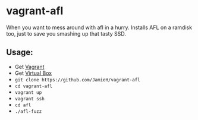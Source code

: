 # vagrant-afl

When you want to mess around with afl in a hurry. Installs AFL on a ramdisk too, just to save you smashing up that tasty SSD.

## Usage:

- Get [Vagrant](https://www.vagrantup.com/)
- Get [Virtual Box](https://www.virtualbox.org/)
- `git clone https://github.com/JamieH/vagrant-afl`
- `cd vagrant-afl`
- `vagrant up`
- `vagrant ssh`
- `cd afl`
- `./afl-fuzz`